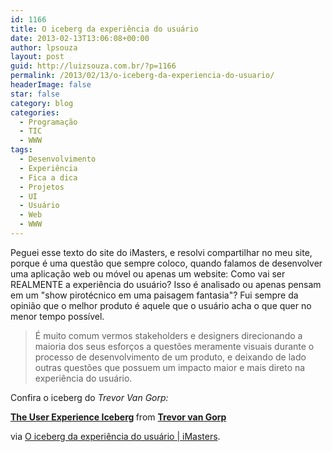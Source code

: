 ```yaml
---
id: 1166
title: O iceberg da experiência do usuário
date: 2013-02-13T13:06:08+00:00
author: lpsouza
layout: post
guid: http://luizsouza.com.br/?p=1166
permalink: /2013/02/13/o-iceberg-da-experiencia-do-usuario/
headerImage: false
star: false
category: blog
categories:
  - Programação
  - TIC
  - WWW
tags:
  - Desenvolvimento
  - Experiência
  - Fica a dica
  - Projetos
  - UI
  - Usuário
  - Web
  - WWW
---
```

Peguei esse texto do site do iMasters, e resolvi compartilhar no meu site, porque é uma questão que sempre coloco, quando falamos de desenvolver uma aplicação web ou móvel ou apenas um website: Como vai ser REALMENTE a experiência do usuário? Isso é analisado ou apenas pensam em um "show pirotécnico em uma paisagem fantasia"? Fui sempre da opinião que o melhor produto é aquele que o usuário acha o que quer no menor tempo possível.

> É muito comum vermos stakeholders e designers direcionando a maioria dos seus esforços a questões meramente visuais durante o processo de desenvolvimento de um produto, e deixando de lado outras questões que possuem um impacto maior e mais direto na experiência do usuário.

Confira o iceberg do _Trevor Van Gorp:_



<div style="margin-bottom: 5px;">
  <strong> <a title="The User Experience Iceberg" href="http://www.slideshare.net/trevor.vangorp/ux-iceberg1" target="_blank">The User Experience Iceberg</a> </strong> from <strong><a href="http://www.slideshare.net/trevor.vangorp" target="_blank">Trevor van Gorp</a></strong>
</div>

via [O iceberg da experiência do usuário | iMasters](http://imasters.com.br/design/o-iceberg-da-experiencia-do-usuario/).